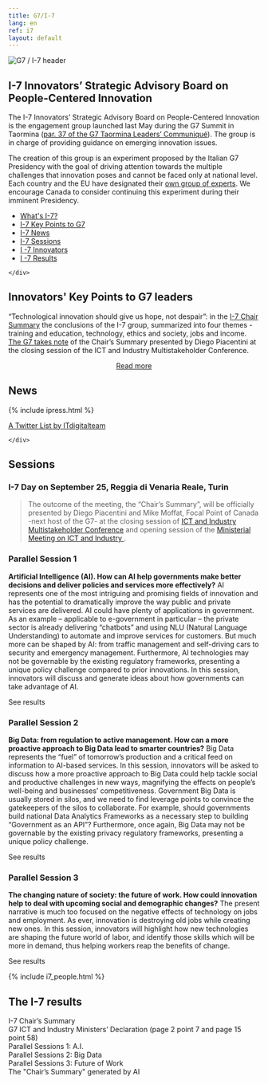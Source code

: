 ```yaml
---
title: G7/I-7
lang: en
ref: i7
layout: default
---
```

<a name="i7" ></a>
<img class="img-responsive" src="/images/i7/i7-header.jpg" title="G7 / I-7" alt="G7 / I-7 header" />
<h2>I-7 Innovators’ Strategic Advisory Board on People-Centered Innovation</h2>


<div class="row">
	<div class="col-md-9">
The I-7 Innovators’ Strategic Advisory Board on People-Centered Innovation is the engagement group launched last May during the G7 Summit in Taormina (<a href="http://www.g7italy.it/sites/default/files/documents/G7%20Taormina%20Leaders'%20Communique_27052017.pdf#page=6">par. 37 of the G7 Taormina Leaders’ Communiqué</a>). The group is in charge of providing guidance on emerging innovation issues. 

The creation of this group is an experiment proposed by the Italian G7 Presidency with the goal of driving attention towards the multiple challenges that innovation poses and cannot be faced only at national level.
Each country and the EU have designated their <a href="#innovators-focal-point">own group of experts</a>. 
We encourage Canada to consider continuing this experiment during their imminent Presidency.
	</div>
<div class="col-md-3">
	<ul class="section-nav">
		<li class="toc-entry toc-h3"><a href="#i7">What's I-7?</a></li>
		<li class="toc-entry toc-h3"><a href="#key-points">I-7 Key Points to G7</a></li>
		<li class="toc-entry toc-h3"><a href="#news">I-7 News</a></li>
		<li class="toc-entry toc-h3"><a href="#sessions">I-7 Sessions</a></li>
		<li class="toc-entry toc-h3"><a href="#innovators-focal-point">I -7 Innovators</a></li>
		<li class="toc-entry toc-h3"><a href="#results">I -7 Results</a></li>
	</ul>

	</div>
</div>



<a name="key-points"></a>
<h2> Innovators' Key Points to G7 leaders</h2>


“Technological innovation should give us hope, not despair”: in the <a href="http://www.g7italy.it/sites/default/files/documents/I-7%20Chair%20Summary.pdf">I-7 Chair Summary</a> the conclusions of the I-7 group, summarized into four themes - training and education, technology, ethics and society, jobs and income.
<a href="http://www.g7italy.it/sites/default/files/documents/G7_ICT_and_Industruy_Ministers%27_Declaration_2017.pdf">The G7 takes note</a> of the Chair’s Summary presented by Diego Piacentini at the closing session of the ICT and Industry Multistakeholder Conference.

<center><a href="i-7-innovators-key-points-to-g7-leaders.html">Read more</a></center>


## News

<div class="row">
    <div class="col-md-8">
       {% include ipress.html %}
<div id="content-ipress" data-key="01e87bed-f52e-4d6d-af32-c4ea59fd300a" data-lang="en" data-size="100" data-tag="41"></div>
<script type="text/javascript" src="/js/ipress.js"></script>
    </div>
    <div class="col-md-4">
  
 <a class="twitter-timeline"  href="https://twitter.com/search?q=g7%20OR%20%23innovation7%20list%3AITdigitalteam%2Fi-7-innovators" data-partner="tweetdeck" data-widget-id="914127569477406720" data-height="650">A Twitter List by ITdigitalteam</a>
        <script>!function(d,s,id){var js,fjs=d.getElementsByTagName(s)[0],p=/^http:/.test(d.location)?'http':'https';if(!d.getElementById(id)){js=d.createElement(s);js.id=id;js.src=p+"://platform.twitter.com/widgets.js";fjs.parentNode.insertBefore(js,fjs);}}(document,"script","twitter-wjs");</script>


    </div>
</div>


## Sessions

### I-7 Day on September 25, Reggia di Venaria Reale, Turin
<blockquote class="i7__blockquote">
The outcome of the meeting, the &ldquo;Chair&rsquo;s Summary&rdquo;, will be officially presented by Diego Piacentini and Mike Moffat, Focal Point of Canada -next host of the G7- at the closing session of <a href="http://www.sviluppoeconomico.gov.it/images/stories/documenti/Programme_G7ICTIndustryMultiConference.pdf">ICT and Industry Multistakeholder Conference</a> and opening session of the 
<a href="http://www.g7italy.it/en/news/towards-the-g7-industryict-focus-on-industry-40" target="_blank">
	Ministerial Meeting on ICT and Industry
</a>.
</blockquote>

### Parallel Session 1

**Artificial Intelligence (AI). How can AI help governments make better decisions and deliver policies and services more effectively?**
AI represents one of the most intriguing and promising fields of innovation and has the potential to dramatically improve the way public and private services are delivered. AI could have plenty of applications in government. As an example – applicable to e-government in particular – the private sector is already delivering “chatbots” and using NLU (Natural Language Understanding) to automate and improve services for customers. But much more can be shaped by AI: from traffic management and self-driving cars to security and emergency management. Furthermore, AI technologies may not be governable by the existing regulatory frameworks, presenting a unique policy challenge compared to prior innovations. In this session, innovators will discuss and generate ideas about how governments can take advantage of AI.
<div class="text-right">See results&nbsp;<a href="/upload/docs/2017/10/I-7_Session_Summary_AI.docx.pdf" target="_blank"><i class="fa fa-download" aria-hidden="true"></i></a>
</div>

### Parallel Session 2

**Big Data: from regulation to active management. How can a more proactive approach to Big Data lead to smarter countries?**
Big Data represents the “fuel” of tomorrow’s production and a critical feed on information to AI-based services. In this session, innovators will be asked to discuss how a more proactive approach to Big Data could help tackle social and productive challenges in new ways, magnifying the effects on people’s well-being and businesses’ competitiveness. Government Big Data is usually stored in silos, and we need to find leverage points to convince the gatekeepers of the silos to collaborate. For example, should governments build national Data Analytics Frameworks as a necessary step to building “Government as an API”? Furthermore, once again, Big Data may not be governable by the existing privacy regulatory frameworks, presenting a unique policy challenge.
<div class="text-right">See results&nbsp;<a href="/upload/docs/2017/10/I-7_Big_Data_session-2.0.pdf" target="_blank"><i class="fa fa-download" aria-hidden="true"></i></a>
</div>
 
### Parallel Session 3

**The changing nature of society: the future of work. How could innovation help to deal with upcoming social and demographic changes?**
The present narrative is much too focused on the negative effects of technology on jobs and employment. As ever, innovation is destroying old jobs while creating new ones. In this session, innovators will highlight how new technologies are shaping the future world of labor, and identify those skills which will be more in demand, thus helping workers reap the benefits of change.
<div class="text-right">
See results&nbsp;<a href="/upload/docs/2017/10/G7_future_of_work_20170926_last_version.pdf" target="_blank"><i class="fa fa-download" aria-hidden="true"></i></a>
</div>






{% include i7_people.html %}


<a name="results"></a>
## The I-7 results

I-7 Chair’s Summary&nbsp;<a href="/upload/docs/2017/10/I-7_Chair_Summary_withlinkwebsiteprofiles.pdf" target="_blank"><i class="fa fa-download" aria-hidden="true"></i></a><br />
G7 ICT and Industry Ministers’ Declaration (page 2 point 7 and page 15 point 58)&nbsp;<a href="/upload/docs/2017/10/Declaration_and_Annexes_final_26_09_2017.pdf" target="_blank"><i class="fa fa-download" aria-hidden="true"></i></a><br />
Parallel Sessions 1: A.I.&nbsp;<a href="/upload/docs/2017/10/I-7_Session_Summary_AI.docx.pdf" target="_blank"><i class="fa fa-download" aria-hidden="true"></i></a><br />
Parallel Sessions 2: Big Data&nbsp;<a href="/upload/docs/2017/10/I-7_Big_Data_session-2.0.pdf" target="_blank"><i class="fa fa-download" aria-hidden="true"></i></a><br />
Parallel Sessions 3: Future of Work&nbsp;<a href="/upload/docs/2017/10/G7_future_of_work_20170926_last_version.pdf" target="_blank"><i class="fa fa-download" aria-hidden="true"></i></a><br />
The "Chair’s Summary" generated by AI&nbsp;<a href="/upload/docs/2017/10/G7_AI_machine_created_declaration_FrancescoMosconi.pdf" target="_blank"><i class="fa fa-download" aria-hidden="true"></i></a><br />


